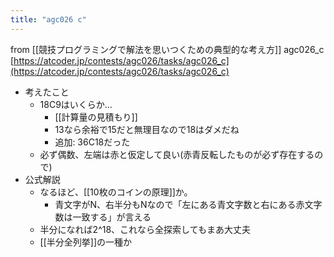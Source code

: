 ```yaml
---
title: "agc026 c"
---
```


from [[競技プログラミングで解法を思いつくための典型的な考え方]]
agc026_c
[https://atcoder.jp/contests/agc026/tasks/agc026_c](https://atcoder.jp/contests/agc026/tasks/agc026_c)
- 考えたこと
    - 18C9はいくらか…
        - [[計算量の見積もり]]
        - 13なら余裕で15だと無理目なので18はダメだね
        - 追加: 36C18だった
    - 必ず偶数、左端は赤と仮定して良い(赤青反転したものが必ず存在するので)
- 公式解説
    - なるほど、[[10枚のコインの原理]]か。
        - 青文字がN、右半分もNなので「左にある青文字数と右にある赤文字数は一致する」が言える
    - 半分になれば2^18、これなら全探索してもまあ大丈夫
    - [[半分全列挙]]の一種か
